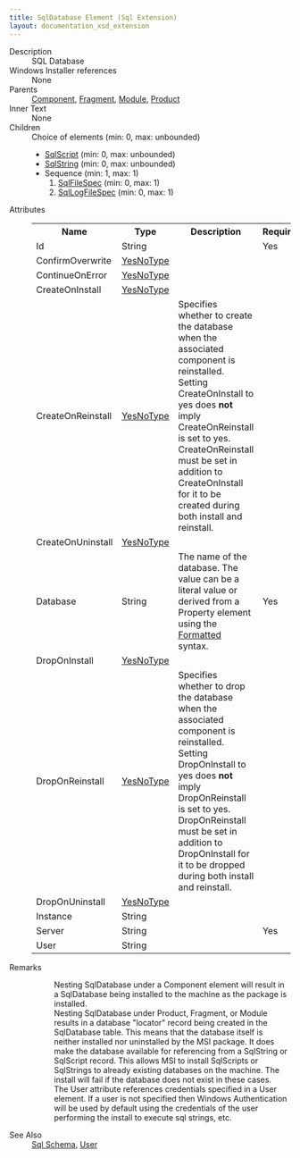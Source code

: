 ```yaml
---
title: SqlDatabase Element (Sql Extension)
layout: documentation_xsd_extension
---
```

<dl>
  <dt>Description</dt>
  <dd>SQL Database</dd>
  <dt>Windows Installer references</dt>
  <dd>None</dd>
  <dt>Parents</dt>
  <dd>
    <a href="../../wix/component/">Component</a>, <a href="../../wix/fragment/">Fragment</a>, <a href="../../wix/module/">Module</a>, <a href="../../wix/product/">Product</a></dd>
  <dt>Inner Text</dt>
  <dd>None</dd>
  <dt>Children</dt>
  <dd>Choice of elements (min: 0, max: unbounded)<ul><li><a href="../../sql/sqlscript" class="extension">SqlScript</a> (min: 0, max: unbounded)</li><li><a href="../../sql/sqlstring" class="extension">SqlString</a> (min: 0, max: unbounded)</li><li>Sequence (min: 1, max: 1)<ol><li><a href="../../sql/sqlfilespec" class="extension">SqlFileSpec</a> (min: 0, max: 1)</li><li><a href="../../sql/sqllogfilespec" class="extension">SqlLogFileSpec</a> (min: 0, max: 1)</li></ol></li></ul></dd>
  <dt>Attributes</dt>
  <dd>
    <table cellspacing="0" cellpadding="0" class="schema">
      <tr>
        <th width="15%">Name</th>
        <th width="15%">Type</th>
        <th width="65%">Description</th>
        <th width="15%">Required</th>
      </tr>
      <tr>
        <td>Id</td>
        <td>String</td>
        <td>&nbsp;</td>
        <td>Yes</td>
      </tr>
      <tr>
        <td>ConfirmOverwrite</td>
        <td><a href="../../sql/simple_type_yesnotype">YesNoType</a></td>
        <td>&nbsp;</td>
        <td>&nbsp;</td>
      </tr>
      <tr>
        <td>ContinueOnError</td>
        <td><a href="../../sql/simple_type_yesnotype">YesNoType</a></td>
        <td>&nbsp;</td>
        <td>&nbsp;</td>
      </tr>
      <tr>
        <td>CreateOnInstall</td>
        <td><a href="../../sql/simple_type_yesnotype">YesNoType</a></td>
        <td>&nbsp;</td>
        <td>&nbsp;</td>
      </tr>
      <tr>
        <td>CreateOnReinstall</td>
        <td><a href="../../sql/simple_type_yesnotype">YesNoType</a></td>
        <td>                         Specifies whether to create the database when the associated component is reinstalled.  Setting CreateOnInstall to yes does <b>not</b> imply CreateOnReinstall is set to yes.  CreateOnReinstall must be set in addition to CreateOnInstall for it to be created during both install and reinstall.                     </td>
        <td>&nbsp;</td>
      </tr>
      <tr>
        <td>CreateOnUninstall</td>
        <td><a href="../../sql/simple_type_yesnotype">YesNoType</a></td>
        <td>&nbsp;</td>
        <td>&nbsp;</td>
      </tr>
      <tr>
        <td>Database</td>
        <td>String</td>
        <td>                         The name of the database. The value can be a literal value or derived from a                         Property element using the <a href="http://msdn.microsoft.com/library/aa368609.aspx" target="_blank">Formatted</a>                         syntax.                     </td>
        <td>Yes</td>
      </tr>
      <tr>
        <td>DropOnInstall</td>
        <td><a href="../../sql/simple_type_yesnotype">YesNoType</a></td>
        <td>&nbsp;</td>
        <td>&nbsp;</td>
      </tr>
      <tr>
        <td>DropOnReinstall</td>
        <td><a href="../../sql/simple_type_yesnotype">YesNoType</a></td>
        <td>                         Specifies whether to drop the database when the associated component is reinstalled.  Setting DropOnInstall to yes does <b>not</b> imply DropOnReinstall is set to yes.  DropOnReinstall must be set in addition to DropOnInstall for it to be dropped during both install and reinstall.                     </td>
        <td>&nbsp;</td>
      </tr>
      <tr>
        <td>DropOnUninstall</td>
        <td><a href="../../sql/simple_type_yesnotype">YesNoType</a></td>
        <td>&nbsp;</td>
        <td>&nbsp;</td>
      </tr>
      <tr>
        <td>Instance</td>
        <td>String</td>
        <td>&nbsp;</td>
        <td>&nbsp;</td>
      </tr>
      <tr>
        <td>Server</td>
        <td>String</td>
        <td>&nbsp;</td>
        <td>Yes</td>
      </tr>
      <tr>
        <td>User</td>
        <td>String</td>
        <td>&nbsp;</td>
        <td>&nbsp;</td>
      </tr>
    </table>
  </dd>
  <dt>Remarks</dt>
  <dd><dl><dd>Nesting SqlDatabase under a Component element will result in a SqlDatabase being installed to the machine as the package is installed.</dd><dd>                             Nesting SqlDatabase under Product, Fragment, or Module                             results in a database "locator" record being created in                             the SqlDatabase table.  This means that the database                             itself is neither installed nor uninstalled by the MSI                             package.  It does make the database available for referencing                             from a SqlString or SqlScript record.  This allows MSI to install                             SqlScripts or SqlStrings to already existing databases on the machine.                             The install will fail if the database does not exist in these cases.                         </dd><dd>                             The User attribute references credentials specified in a User element.                             If a user is not specified then Windows Authentication will be used by default                             using the credentials of the user performing the install to execute sql                             strings, etc.                         </dd></dl></dd>
  <dt>See Also</dt>
  <dd>
    <a href="../">Sql Schema</a>, <a href="../../util/user" class="extension">User</a></dd>
</dl>
